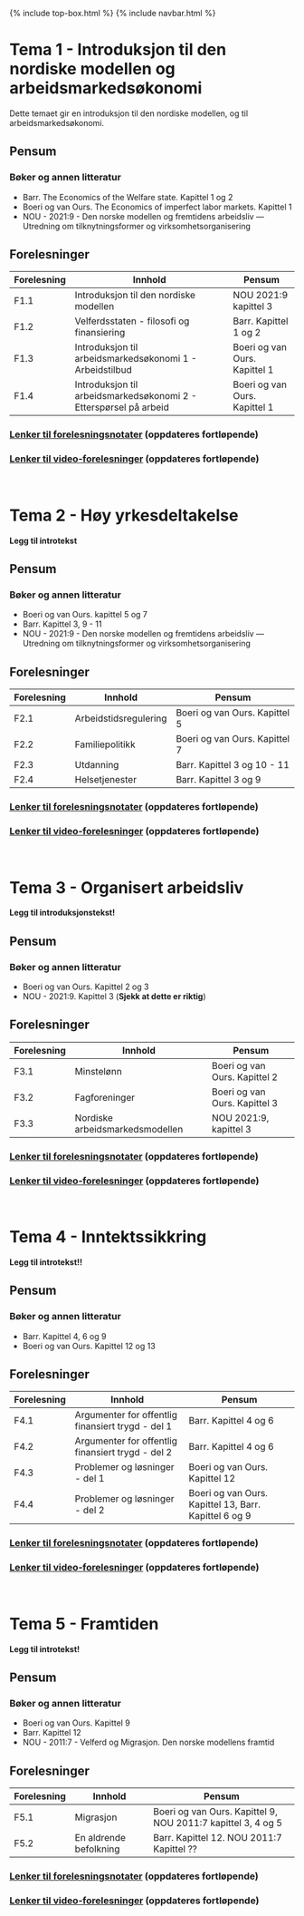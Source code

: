 {% include top-box.html %} <!-- Kode for å inkludere boksen på toppen av siden. Se _config.yml for å gjøre endringer. -->
{% include navbar.html %} <!-- Kode for navigasjonsmeny. Se navbar.html for å gjøre endringer. -->
<!-- Gjør endringer under her -->

# Tema 1 - Introduksjon til den nordiske modellen og arbeidsmarkedsøkonomi <a name="tema1"></a>
Dette temaet gir en introduksjon til den nordiske modellen, og til arbeidsmarkedsøkonomi.

## Pensum
### Bøker og annen litteratur
* Barr. The Economics of the Welfare state. Kapittel 1 og 2
* Boeri og van Ours. The Economics of imperfect labor markets. Kapittel 1
* NOU - 2021:9 - Den norske modellen og fremtidens arbeidsliv — Utredning om tilknytningsformer og virksomhetsorganisering

## Forelesninger

| Forelesning | Innhold | Pensum | 
| ----------- |------- |----- | 
| F1.1 | Introduksjon til den nordiske modellen | NOU 2021:9 kapittel 3 |
| F1.2 | Velferdsstaten - filosofi og finansiering | Barr. Kapittel 1 og 2 |
| F1.3 | Introduksjon til arbeidsmarkedsøkonomi 1 - Arbeidstilbud | Boeri og van Ours. Kapittel 1 |
| F1.4 | Introduksjon til arbeidsmarkedsøkonomi 2 - Etterspørsel på arbeid | Boeri og van Ours. Kapittel 1 |

### [Lenker til forelesningsnotater](forelesninger.md#f_t1) (oppdateres fortløpende)

### [Lenker til video-forelesninger](video.md#v_t1) (oppdateres fortløpende)

&nbsp;
&nbsp;

# Tema 2 - Høy yrkesdeltakelse <a name="tema2"></a>
**Legg til introtekst**

## Pensum
### Bøker og annen litteratur
* Boeri og van Ours. kapittel 5 og 7
* Barr. Kapittel 3, 9 - 11
* NOU - 2021:9 - Den norske modellen og fremtidens arbeidsliv — Utredning om tilknytningsformer og virksomhetsorganisering

## Forelesninger

| Forelesning | Innhold | Pensum | 
| ----------- |------- |----- | 
| F2.1 | Arbeidstidsregulering | Boeri og van Ours. Kapittel 5|
| F2.2 | Familiepolitikk | Boeri og van Ours. Kapittel 7 |
| F2.3 | Utdanning | Barr. Kapittel 3 og 10 - 11 |
| F2.4 | Helsetjenester | Barr. Kapittel 3 og 9  |

### [Lenker til forelesningsnotater](forelesninger.md#f_t2) (oppdateres fortløpende)

### [Lenker til video-forelesninger](video.md#v_t2) (oppdateres fortløpende)

&nbsp;
&nbsp;

# Tema 3 - Organisert arbeidsliv <a name="tema3"></a>
**Legg til introduksjonstekst!**

## Pensum
### Bøker og annen litteratur
* Boeri og van Ours. Kapittel 2 og 3
* NOU - 2021:9. Kapittel 3 (**Sjekk at dette er riktig**)

## Forelesninger

| Forelesning | Innhold | Pensum | 
| ----------- |------- |----- | 
| F3.1 | Minstelønn | Boeri og van Ours. Kapittel 2|
| F3.2 | Fagforeninger | Boeri og van Ours. Kapittel 3 |
| F3.3 | Nordiske arbeidsmarkedsmodellen | NOU 2021:9, kapittel 3|

### [Lenker til forelesningsnotater](forelesninger.md#f_t3) (oppdateres fortløpende)

### [Lenker til video-forelesninger](video.md#v_t3) (oppdateres fortløpende)

&nbsp;
&nbsp;

# Tema 4 - Inntektssikkring <a name="tema4"></a>
**Legg til introtekst!!**

## Pensum
### Bøker og annen litteratur
* Barr. Kapittel 4, 6 og 9
* Boeri og van Ours. Kapittel 12 og 13

## Forelesninger

| Forelesning | Innhold | Pensum | 
| ----------- |------- |----- | 
| F4.1 | Argumenter for offentlig finansiert trygd - del 1 | Barr. Kapittel 4 og 6|
| F4.2 | Argumenter for offentlig finansiert trygd - del 2 | Barr. Kapittel 4 og 6 |
| F4.3 | Problemer og løsninger - del 1| Boeri og van Ours. Kapittel 12|
| F4.4 | Problemer og løsninger - del 2 |Boeri og van Ours. Kapittel 13, Barr. Kapittel 6 og 9|

### [Lenker til forelesningsnotater](forelesninger.md#f_t4) (oppdateres fortløpende)

### [Lenker til video-forelesninger](video.md#v_t4) (oppdateres fortløpende)

&nbsp;
&nbsp;

# Tema 5 - Framtiden <a name="tema5"></a>
**Legg til introtekst!**

## Pensum
### Bøker og annen litteratur
* Boeri og van Ours. Kapittel 9
* Barr. Kapittel 12
* NOU - 2011:7 - Velferd og Migrasjon. Den norske modellens framtid

## Forelesninger

| Forelesning | Innhold | Pensum | 
| ----------- |------- |----- | 
| F5.1 | Migrasjon | Boeri og van Ours. Kapittel 9, NOU 2011:7 kapittel 3, 4 og 5|
| F5.2 | En aldrende befolkning | Barr. Kapittel 12. NOU 2011:7 Kapittel ?? |


### [Lenker til forelesningsnotater](forelesninger.md#f_t5) (oppdateres fortløpende)
### [Lenker til video-forelesninger](video.md#v_t5) (oppdateres fortløpende)
